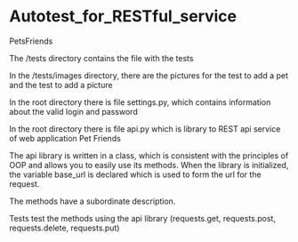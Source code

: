 # Autotest_for_RESTful_service
PetsFriends

The /tests directory contains the file with the tests

In the /tests/images directory, there are the pictures for the test to add a pet and the test to add a picture

In the root directory there is file settings.py, which contains information about the valid login and password

In the root directory there is file api.py which is library to REST api service of web application Pet Friends

The api library is written in a class, which is consistent with the principles of OOP and allows you to easily use its methods. When the library is initialized, the variable base_url is declared which is used to form the url for the request.

The methods have a subordinate description.

Tests test the methods using the api library (requests.get, requests.post, requests.delete, requests.put)
